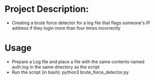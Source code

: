 # Project Description:
- Creating a brute force detector for a log file that flags someone's IP address if they login more than four times incorrectly

# Usage
- Prepare a Log file and place a file with the same contents named auth.log in the same directory as the script
- Run the script (in bash): python3 brute_force_detector.py
